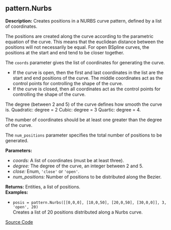 ## pattern.Nurbs  
  
  
**Description:** Creates positions in a NURBS curve pattern, defined by a list of coordinates.


The positions are created along the curve according to the parametric equation of the curve.
This means that the euclidean distance between the positions will not necessarily be equal.
For open BSpline curves, the positions at the start and end tend to be closer together.


The `coords` parameter gives the list of coordinates for generating the curve.
- If the curve is open, then the first and last coordinates in the list are the start and end
positions of the curve. The middle coordinates act as the control points for controlling the
shape of the curve.
- If the curve is closed, then all coordinates act as the control points for controlling the
shape of the curve.


The degree (between 2 and 5) of the curve defines how smooth the curve is.
Quadratic: degree = 2
Cubic: degree = 3
Quartic: degree = 4.


The number of coordinates should be at least one greater than the degree of the curve.


The `num_positions` parameter specifies the total number of positions to be generated.

  
  
**Parameters:**  
  * *coords:* A list of coordinates (must be at least three).  
  * *degree:* The degree of the curve, an integer between 2 and 5.  
  * *close:* Enum, `'close'` or `'open'`.  
  * *num\_positions:* Number of positions to be distributed along the Bezier.  
  
**Returns:** Entities, a list of positions.  
**Examples:**  
  * `posis = pattern.Nurbs([[0,0,0], [10,0,50], [20,0,50], [30,0,0]], 3, 'open', 20)`  
    Creates a list of 20 positions distributed along a Nurbs curve.
  

[Source Code](https://github.com/design-automation/mobius-sim-funcs/blob/main/src/modules/functions/pattern/Nurbs.ts) 
